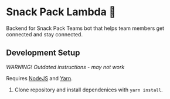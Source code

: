 # Snack Pack Lambda :school_satchel:

Backend for Snack Pack Teams bot that helps team members get connected and stay connected.

## Development Setup

_WARNING! Outdated instructions - may not work_

Requires [NodeJS](https://nodejs.org/en/) and [Yarn](https://yarnpkg.com/en/).

1. Clone repository and install dependenices with `yarn install`.
